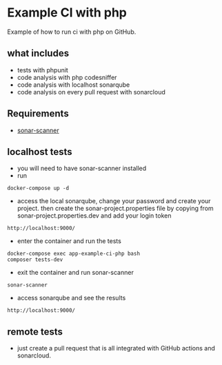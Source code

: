 # Example CI with php

Example of how to run ci with php on GitHub.

## what includes
* tests with phpunit
* code analysis with php codesniffer
* code analysis with localhost sonarqube
* code analysis on every pull request with sonarcloud

## Requirements
* [sonar-scanner](https://docs.sonarqube.org/latest/analysis/scan/sonarscanner/)


## localhost tests
* you will need to have sonar-scanner installed
* run
```
docker-compose up -d
```
* access the local sonarqube, change your password and create your project. then create the sonar-project.properties file by copying from sonar-project.properties.dev and add your login token
```
http://localhost:9000/
```
* enter the container and run the tests
```
docker-compose exec app-example-ci-php bash
composer tests-dev
```
* exit the container and run sonar-scanner
```
sonar-scanner
```
* access sonarqube and see the results
```
http://localhost:9000/
```

## remote tests
* just create a pull request that is all integrated with GitHub actions and sonarcloud.
